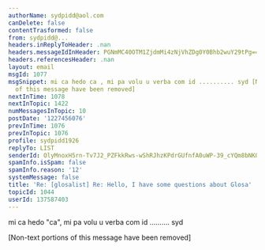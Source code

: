 ```yaml
---
authorName: sydpidd@aol.com
canDelete: false
contentTrasformed: false
from: sydpidd@...
headers.inReplyToHeader: .nan
headers.messageIdInHeader: PGNmMC40OTM1ZjdmMi4zNjVhZDg0Y0Bhb2wuY29tPg==
headers.referencesHeader: .nan
layout: email
msgId: 1077
msgSnippet: mi ca hedo ca , mi pa volu u verba com id .......... syd [Non-text portions
  of this message have been removed]
nextInTime: 1078
nextInTopic: 1422
numMessagesInTopic: 10
postDate: '1227456076'
prevInTime: 1076
prevInTopic: 1076
profile: sydpidd1926
replyTo: LIST
senderId: OlyMnoxH5rn-Tv7J2_PZFkkRws-wShRJhzKPdrGUfnfA0uWP-39_cYQm8bNKOrQoICOkuUUO
spamInfo.isSpam: false
spamInfo.reason: '12'
systemMessage: false
title: 'Re: [glosalist] Re: Hello, I have some questions about Glosa'
topicId: 1044
userId: 137587403
---
```


mi ca hedo "ca", mi pa volu u verba com id ..........
syd


[Non-text portions of this message have been removed]


